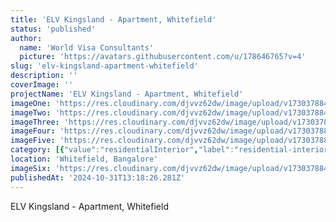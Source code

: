 ```yaml
---
title: 'ELV Kingsland - Apartment, Whitefield'
status: 'published'
author:
  name: 'World Visa Consultants'
  picture: 'https://avatars.githubusercontent.com/u/178646765?v=4'
slug: 'elv-kingsland-apartment-whitefield'
description: ''
coverImage: ''
projectName: 'ELV Kingsland - Apartment, Whitefield'
imageOne: 'https://res.cloudinary.com/djvvz62dw/image/upload/v1730378841/greywall/projects/elv/A_ttzlvs.jpg'
imageTwo: 'https://res.cloudinary.com/djvvz62dw/image/upload/v1730378842/greywall/projects/elv/B_nqwciz.jpg'
imageThree: 'https://res.cloudinary.com/djvvz62dw/image/upload/v1730378846/greywall/projects/elv/C_vac4go.jpg'
imageFour: 'https://res.cloudinary.com/djvvz62dw/image/upload/v1730378843/greywall/projects/elv/D_mj68zp.jpg'
imageFive: 'https://res.cloudinary.com/djvvz62dw/image/upload/v1730378841/greywall/projects/elv/C_1_iwbbdp.jpg'
category: [{"value":"residentialInterior","label":"residential-interior"}]
location: 'Whitefield, Bangalore'
imageSix: 'https://res.cloudinary.com/djvvz62dw/image/upload/v1730378842/greywall/projects/elv/E_bcofck.jpg'
publishedAt: '2024-10-31T13:18:26.281Z'
---
```


ELV Kingsland - Apartment, Whitefield
